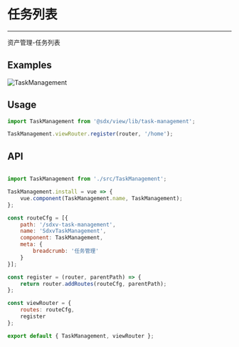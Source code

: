 # 任务列表
---

资产管理-任务列表

## Examples

![TaskManagement](/view/task-management.jpg)


## Usage

```js
import TaskManagement from '@sdx/view/lib/task-management';

TaskManagement.viewRouter.register(router, '/home');
```


## API

```js

import TaskManagement from './src/TaskManagement';

TaskManagement.install = vue => {
    vue.component(TaskManagement.name, TaskManagement);
};

const routeCfg = [{
    path: '/sdxv-task-management',
    name: 'SdxvTaskManagement',
    component: TaskManagement,
    meta: {
        breadcrumb: '任务管理'
    }
}];

const register = (router, parentPath) => {
    return router.addRoutes(routeCfg, parentPath);
};

const viewRouter = {
    routes: routeCfg,
    register
};

export default { TaskManagement, viewRouter };

```